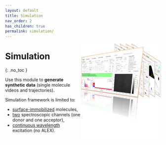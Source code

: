 ```yaml
---
layout: default
title: Simulation
nav_order: 2
has_children: true
permalink: simulation/
---
```


<img src="../assets/images/logo-simulation.png" width="260" style="float:right"/>

# Simulation
{: .no_toc }

Use this module to  **generate synthetic data** (single molecule videos and trajectories).

Simulation framework is limited to:
- <u>surface-immobilized</u> molecules,
- <u>two</u> spectroscopic channels (one donor and one acceptor), 
- <u>continuous wavelength</u> excitation (no ALEX).

